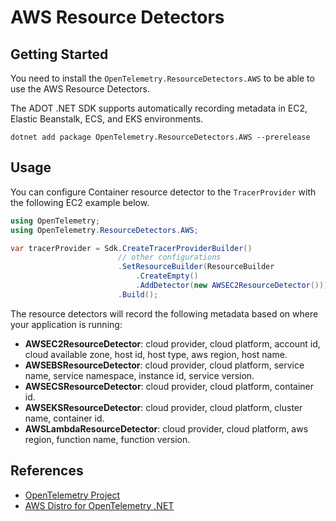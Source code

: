 # AWS Resource Detectors

## Getting Started

You need to install the
`OpenTelemetry.ResourceDetectors.AWS` to be able to use the
AWS Resource Detectors.

The ADOT .NET SDK supports automatically recording metadata in
EC2, Elastic Beanstalk, ECS, and EKS environments.

```shell
dotnet add package OpenTelemetry.ResourceDetectors.AWS --prerelease
```

## Usage

You can configure Container resource detector to
the `TracerProvider` with the following EC2 example below.

```csharp
using OpenTelemetry;
using OpenTelemetry.ResourceDetectors.AWS;

var tracerProvider = Sdk.CreateTracerProviderBuilder()
                        // other configurations
                        .SetResourceBuilder(ResourceBuilder
                            .CreateEmpty()
                            .AddDetector(new AWSEC2ResourceDetector()))
                        .Build();
```

The resource detectors will record the following metadata based on where
your application is running:

- **AWSEC2ResourceDetector**: cloud provider, cloud platform, account id,
cloud available zone, host id, host type, aws region, host name.
- **AWSEBSResourceDetector**: cloud provider, cloud platform, service name,
service namespace, instance id, service version.
- **AWSECSResourceDetector**: cloud provider, cloud platform, container id.
- **AWSEKSResourceDetector**: cloud provider, cloud platform, cluster name,
container id.
- **AWSLambdaResourceDetector**: cloud provider, cloud platform, aws region,
function name, function version.

## References

- [OpenTelemetry Project](https://opentelemetry.io/)
- [AWS Distro for OpenTelemetry .NET](https://aws-otel.github.io/docs/getting-started/dotnet-sdk)
